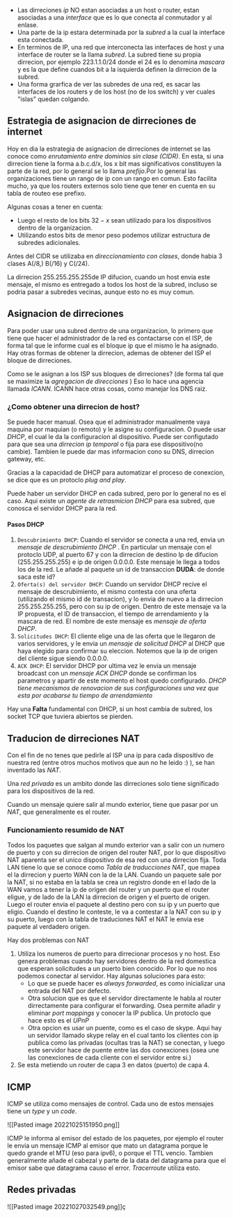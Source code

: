 - Las dirreciones *ip* NO estan asociadas a un host o router, estan asociadas a una *interface* que es lo que conecta al conmutador y al enlase. 
- Una parte de la ip estara determinada por la *subred* a la cual la interface esta conectada. 
- En terminos de IP, una red que interconecta las interfaces de host y una interface de router se la llama *subred*. La subred tiene su propia dirrecion, por ejemplo 223.1.1.0/24 donde el 24 es lo denomina *mascara* y es la que define cuandos bit a la isquierda definen la dirrecion de la subred. 
- Una forma grarfica de ver las subredes de una red, es sacar las interfaces de los routers y de los host (no de los switch) y ver cuales "islas" quedan colgando.


 ## Estrategia de asignacion de dirreciones de internet 
 Hoy en dia la estrategia de asignacion de dirreciones de internet se las conoce como *enrutamiento entre dominios sin clase* *(CIDR)*.
 En esta, si una dirrecion tiene la forma a.b.c.d/x, los x bit mas significativos constituyen la parte de la red, por lo general se lo llama *prefijo*.Por lo general las organizaciones tiene un rango de ip con un rango en comun.
 Esto facilita mucho, ya que los routers externos solo tiene que tener en cuenta en su tabla de routeo ese prefixo.
 
 Algunas cosas a tener en cuenta:
 - Luego el resto de los bits $32 - x$ sean utilizado para los dispositivos dentro de la organizacion. 
 - Utilizando estos bits de menor peso podemos utilizar estructura de subredes adicionales. 


Antes del CIDR se utilizaba en *direccionamiento con clases*, donde habia 3 clases A(/8,) B(/16) y C(/24). 

La dirrecion 255.255.255.255de IP difucion, cuando un host envia este mensaje, el mismo es entregado a todos los host de la subred, incluso se podria pasar a subredes vecinas, aunque esto no es muy comun. 


## Asignacion de dirreciones 
Para poder usar una subred dentro de una organizacion, lo primero que tiene que hacer el administrador de la red es contactarse con el ISP, de forma tal que le informe cual es el bloque ip que el mismo le ha asignado. 
Hay otras formas de obtener la dirrecion, ademas de obtener del ISP el bloque de dirreciones. 

Como se le asignan a los ISP sus bloques de dirreciones? (de forma tal que se maximize la *agregacion de direcciones* ) Eso lo hace una agencia llamada *ICANN*. ICANN hace otras cosas, como manejar los DNS raiz. 

### ¿Como obtener una dirrecion de host?
Se puede hacer manual. Osea que el administrador manualmente vaya maquina por maquian (o remoto) y le asigne su configuracion. 
O puede usar *DHCP*, el cual le da la configuracion al dispositivo. Puede ser configutado para que sea una *dirrecion ip temporal*  o fija para ese dispositivo(no cambie). Tambien le puede dar mas informacion cono su DNS, dirrecion gateway, etc. 

Gracias a la capacidad de DHCP para automatizar el proceso de conexcion, se dice que es un protoclo *plug and play*.

Puede haber un servidor DHCP en cada subred, pero por lo general no es el caso. Aqui existe un *agente de retrasmicion DHCP* para esa subred, que conosca el servidor DHCP para la red. 

#### Pasos DHCP
1. `Descubrimiento DHCP`: Cuando el servidor se conecta a una red, envia un *mensaje de descrubimiento DHCP* . En particular un mensaje con el protoclo UDP, al puerto 67 y con la dirrecion de destino Ip de difucion (255.255.255.255) e ip de origen 0.0.0.0. Este mensaje le llega a todos los de la red. Le añade al paquete un id de transaccion 
	**DUDA**: de donde saca este id?
3. `Oferta(s) del servidor DHCP`: Cuando un servidor DHCP recive el mensaje de descrubimiento, el mismo contesta con una oferta (utilizando el mismo id de transacion), y lo envia de nuevo a la dirrecion 255.255.255.255, pero con su ip de origen. Dentro de este mensaje va la IP propuesta, el ID de transaccion, el tiempo de arrendamiento y la mascara de red. El nombre de este mensaje es *mensaje de oferta DHCP*.
4. `Solicitudes DHCP`: El cliente elige una de las oferta que le llegaron de varios servidores, y le envia un *mensaje de solicitud DHCP* al DHCP que haya elegido para confirmar su eleccion. Notemos que la ip de origen del cliente sigue siendo 0.0.0.0.
5. `ACK DHCP`: El servidor DHCP por ultima vez le envia un mensaje broadcast con un *mensaje ACK DHCP* donde se confirman los parametros y apartir de este momento el host quedo configurado. *DHCP tiene mecanismos de renovacion de sus configuraciones una vez que esta por acabarse tu tiempo de arrendamiento*

Hay una **Falta** fundamental con DHCP, si un host cambia de subred, los socket TCP que tuviera abiertos se pierden. 


## Traducion de dirreciones NAT
Con el fin de no tenes que pedirle al ISP una ip para cada dispositivo de nuestra red (entre otros muchos motivos que aun no he leido :) ), se han inventado las *NAT*. 

Una *red privada* es un ambito donde las dirreciones solo tiene significado para los dispositivos de la red. 

Cuando un mensaje quiere salir al mundo exterior, tiene que pasar por un *NAT*, que generalmente es el router. 

### Funcionamiento resumido de NAT
Todos los paquetes que salgan al mundo exterior van a salir con un numero de puerto y con su dirrecion de origen del router NAT, por lo que dispositivo NAT aparenta ser el unico dispositivo de esa red con una dirrecion fija. 
Toda LAN tiene lo que se conoce como *Tabla de traducciones NAT*, que mapea el la dirrecion y puerto WAN con la de la LAN. Cuando un paquete sale por la NAT, si no estaba en la tabla se crea un registro donde en el lado de la WAN vamos a tener la ip de origen del router y un puerto que el router eligue, y de lado de la LAN la dirrecion de origen y el puerto de origen. 
Luego el router envia el paquete al destino pero con su ip y un puerto que eligio. Cuando el destino le conteste, le va a contestar a la NAT con su ip y su puerto, luego con la tabla de traduciones NAT el NAT le envia ese paquete al verdadero origen. 

Hay dos problemas con NAT
1. Utiliza los numeros de puerto para dirrecionar procesos y no host. Eso genera problemas cuando hay servidores dentro de la red domestica que esperan solicitudes a un puerto bien conocido. Por lo que no nos podemos conectar al servidor. Hay algunas soluciones para esto: 
	 - Lo que se puede hacer es *always forwarded*, es como inicializar una entrada del NAT por defecto. 
	 - Otra solucion que es que el servidor directamente le  habla al router dirrectamente para configurar el forwarding. Osea permite añadir y eliminar *port mappings* y conocer la IP publica. Un protoclo que hace esto es el *UPnP* 
	 - Otra opcion es usar un puente, como es el caso de skype. Aqui hay un servidor llamado skype relay en el cual tanto los clientes con ip publica como las privadas (ocultas tras la NAT) se conectan, y luego este servidor hace de puente entre las dos conexciones (osea une las conexciones de cada cliente con el servidor entre si.)
2. Se esta metiendo un router de capa 3 en datos (puerto) de capa 4. 


## ICMP
ICMP se utiliza como mensajes de control. Cada uno de estos mensajes tiene un *type* y un *code*. 

![[Pasted image 20221025151950.png]]

ICMP le informa al emisor del estado de los paquetes, por ejemplo el router le envia un mensaje ICMP al emisor que mato un datagrama porque le quedo grande el MTU (eso para ipv6), o porque el TTL vencio. Tambien generalmente añade el cabezal y parte de la data del datagrama para que el emisor sabe que datagrama causo el error. *Tracerroute* utiliza esto. 



## Redes privadas 

![[Pasted image 20221027032549.png]]ç

